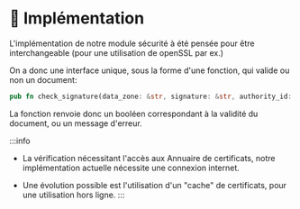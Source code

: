 # 🔨 Implémentation
L'implémentation de notre module sécurité à été pensée pour être interchangeable (pour une utilisation de openSSL par ex.)

On a donc une interface unique, sous la forme d'une fonction, qui valide ou non un document:

```rust
pub fn check_signature(data_zone: &str, signature: &str, authority_id: &str, certificate_id: &str) -> Result<bool, String>
```

La fonction renvoie donc un booléen correspondant à la validité du document, ou un message d'erreur.

:::info
- La vérification nécessitant l'accès aux Annuaire de certificats, notre implémentation actuelle nécessite une connexion internet.

- Une évolution possible est l'utilisation d'un "cache" de certificats, pour une utilisation hors ligne.
:::